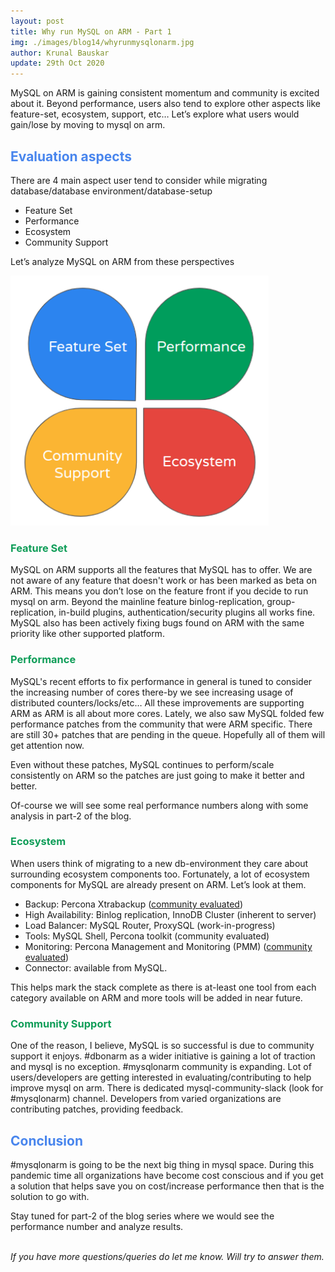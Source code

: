 ```yaml
---
layout: post
title: Why run MySQL on ARM - Part 1
img: ./images/blog14/whyrunmysqlonarm.jpg
author: Krunal Bauskar
update: 29th Oct 2020
---
```


MySQL on ARM is gaining consistent momentum and community is excited about it. Beyond performance, users also tend to explore other aspects like feature-set, ecosystem, support, etc… Let’s explore what users would gain/lose by moving to mysql on arm.

## <span style="color:#4885ed">Evaluation aspects</span>

There are 4 main aspect user tend to consider while migrating database/database environment/database-setup
  * Feature Set
  * Performance
  * Ecosystem
  * Community Support

Let’s analyze MySQL on ARM from these perspectives

<img src="/images/blog14/img1.png" height="400" class="centerimg40"/>

### <span style="color:#0F9D58">Feature Set</span>

MySQL on ARM supports all the features that MySQL has to offer. We are not aware of any feature that doesn't work or has been marked as beta on ARM. This means you don’t lose on the feature front if you decide to run mysql on arm. Beyond the mainline feature binlog-replication, group-replication, in-build plugins, authentication/security plugins all works fine. MySQL also has been actively fixing bugs found on ARM with the same priority like other supported platform.

### <span style="color:#0F9D58">Performance</span>

MySQL's recent efforts to fix performance in general is tuned to consider the increasing number of cores there-by we see increasing usage of distributed counters/locks/etc… All these improvements are supporting ARM as ARM is all about more cores. Lately, we also saw MySQL folded few performance patches from the community that were ARM specific. There are still 30+ patches that are pending in the queue. Hopefully all of them will get attention now.

Even without these patches, MySQL continues to perform/scale consistently on  ARM so the patches are just going to make it better and better.

Of-course we will see some real performance numbers along with some analysis in part-2 of the blog.

### <span style="color:#0F9D58">Ecosystem</span>

When users think of migrating to a new db-environment they care about surrounding ecosystem components too. Fortunately, a lot of ecosystem components for MySQL are already present on ARM. Let’s look at them.

* Backup: Percona Xtrabackup ([community evaluated](https://mysqlonarm.github.io/Backup-MySQLonARM-using-PXB/))
* High Availability: Binlog replication, InnoDB Cluster (inherent to server)
* Load Balancer: MySQL Router, ProxySQL (work-in-progress)
* Tools: MySQL Shell, Percona toolkit (community evaluated)
* Monitoring: Percona Management and Monitoring (PMM) ([community evaluated](https://mysqlonarm.github.io/Using-PMM-to-track-MySQL-on-ARM-statistics))
* Connector: available from MySQL.

This helps mark the stack complete as there is at-least one tool from each category available on ARM and more tools will be added in near future.

### <span style="color:#0F9D58">Community Support</span>

One of the reason, I believe, MySQL is so successful is due to community support it enjoys. #dbonarm as a wider initiative is gaining a lot of traction and mysql is no exception. #mysqlonarm community is expanding. Lot of users/developers are getting interested in evaluating/contributing to help improve mysql on arm. There is dedicated mysql-community-slack (look for #mysqlonarm) channel. Developers from varied organizations are contributing patches, providing feedback.

## <span style="color:#4885ed">Conclusion</span>

#mysqlonarm is going to be the next big thing in mysql space. During this pandemic time all organizations have become cost conscious and if you get a solution that helps save you on cost/increase performance then that is the solution to go with.

Stay tuned for part-2 of the blog series where we would see the performance number and analyze results.

<br>
<em>If you have more questions/queries do let me know. Will try to answer them.</em>
